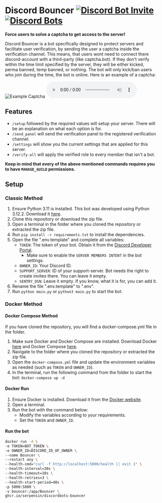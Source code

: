 # Discord Bouncer [![Discord Bot Invite](https://img.shields.io/badge/Invite-blue)](https://discord.com/oauth2/authorize?client_id=1251187046329094314)[![Discord Bots](https://top.gg/api/widget/servers/1251187046329094314.svg)](https://top.gg/bot/1251187046329094314)

**Force users to solve a captcha to get access to the server!**

Discord Bouncer is a bot specifically designed to protect servers and facilitate user verification, by sending the user a captcha inside the verification channel.
This means, that users wont need to connect there discord-account with a third-party (like captcha.bot).
If they don't verify within the time limit specified by the server, they will be either kicked, perma banned, temp banned, or nothing.
The bot will only kick/ban users who join during the time, the bot is online.
Here is an example of a captcha:

![Example Captcha](https://imgur.com/WfzvPON.png)
<audio controls>
  <source src="https://cdn.serpensin.com/captcha_1759064957.mp3" type="audio/mpeg">
  Your browser does not support the audio element.
</audio>

## Features

- `/setup` followed by the required values will setup your server. There will be an explanation on what each option is for.
- `/send_panel` will send the verification panel to the registered verification channel.
- `/settings` will show you the current settings that are applied for this server.
- `/verify-all` will apply the verified role to every member that isn't a bot.

**Keep in mind that every of the above mentioned commands requires you to have `MANAGE_GUILD` permissions.**





## Setup

### Classic Method

1. Ensure Python 3.11 is installed. This bot was developed using Python 3.12.2. Download it [here](https://www.python.org/downloads/).
2. Clone this repository or download the zip file.
3. Open a terminal in the folder where you cloned the repository or extracted the zip file.
4. Run `pip install -r requirements.txt` to install the dependencies.
5. Open the file ".env.template" and complete all variables:
   - `TOKEN`: The token of your bot. Obtain it from the [Discord Developer Portal](https://discord.com/developers/applications).
       - Make sure to enable the `SERVER MEMBERS INTENT` in the bot settings.
   - `OWNER_ID`: Your Discord ID.
   - `SUPPORT_SERVER`: ID of your support-server. Bot needs the right to create invites there. You can leave it empty.
   - `SENTRY_DSN`: Leave it empty. If you know, what it is for, you can add it.
6. Rename the file ".env.template" to ".env".
7. Run `python main.py` or `python3 main.py` to start the bot.

### Docker Method

#### Docker Compose Method

If you have cloned the repository, you will find a docker-compose.yml file in the folder.

1. Make sure Docker and Docker Compose are installed. Download Docker [here](https://docs.docker.com/get-docker/) and Docker Compose [here](https://docs.docker.com/compose/install/).
2. Navigate to the folder where you cloned the repository or extracted the zip file.
3. Open the `docker-compose.yml` file and update the environment variables as needed (such as `TOKEN` and `OWNER_ID`).
4. In the terminal, run the following command from the folder to start the bot:
`docker-compose up -d`

#### Docker Run

1. Ensure Docker is installed. Download it from the [Docker website](https://docs.docker.com/get-docker/).
2. Open a terminal.
3. Run the bot with the command below:
   - Modify the variables according to your requirements.
   - Set the `TOKEN` and `OWNER_ID`.

#### Run the bot
```bash
docker run -d \
-e TOKEN=BOT_TOKEN \
-e OWNER_ID=DISCORD_ID_OF_OWNER \
--name Bouncer \
--restart any \
--health-cmd="curl -f http://localhost:5000/health || exit 1" \
--health-interval=30s \
--health-timeout=10s \
--health-retries=3 \
--health-start-period=40s \
-p 5000:5000 \
-v bouncer:/app/Bouncer \
ghcr.io/serpensin/discordbots-bouncer
```
